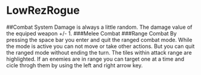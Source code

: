 # LowRezRogue

##Combat System
Damage is always a little random. The damage value of the equiped weapon +/- 1.
###Melee Combat
###Range Combat
By pressing the space bar you enter and quit the ranged combat mode. While the mode is active you can not move or take other actions. But you can quit the ranged mode without ending the turn. The tiles within attack range are highlighted. If an enemies are in range you can target one at a time and cicle throgh them by using the left and right arrow key.